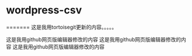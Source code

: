# wordpress-csv
=======
这是我用tortoisegit更新的内容。。。。。

这是我用github网页版编辑器修改的内容
这是我用github网页版编辑器修改的内容
这是我用github网页版编辑器修改的内容
